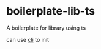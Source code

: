 # boilerplate-lib-ts

A boilerplate for library using ts

can use [cli](https://www.npmjs.com/package/create-boilerplate-cli) to init
